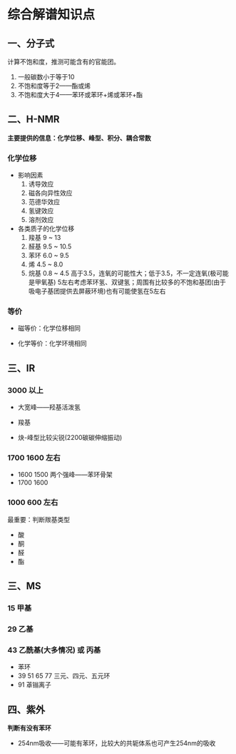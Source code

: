 # 综合解谱知识点

## 一、分子式

计算不饱和度，推测可能含有的官能团。

1. 一般碳数小于等于10
2. 不饱和度等于2——酯或烯
3. 不饱和度大于4——苯环或苯环+烯或苯环+酯

## 二、H-NMR

**主要提供的信息：化学位移、峰型、积分、耦合常数**

### 化学位移

- 影响因素
  1. 诱导效应
  2. 磁各向异性效应
  3. 范德华效应
  4. 氢键效应
  5. 溶剂效应
- 各类质子的化学位移
  1. 羧基 9 ~ 13
  2. 醛基 9.5 ~ 10.5
  3. 苯环 6.0 ~ 9.5
  4. 烯 4.5 ~ 8.0
  5. 烷基 0.8 ~ 4.5
  高于3.5，连氧的可能性大；低于3.5，不一定连氧(极可能是甲氧基)
  5左右考虑苯环氢、双键氢；周围有比较多的不饱和基团(由于吸电子基团提供去屏蔽环境)也有可能使氢在5左右

### 等价

- 磁等价：化学位移相同

- 化学等价：化学环境相同

## 三、IR

### 3000 以上

- 大宽峰——羟基活泼氢

- 羧基

- 炔-峰型比较尖锐(2200碳碳伸缩振动)

### 1700 1600 左右

- 1600 1500 两个强峰——苯环骨架
- 1700 1600

### 1000 600 左右

最重要：判断羰基类型

- 酸
- 酮
- 醛
- 酯

## 三、MS

### 15 甲基

### 29 乙基

### 43 乙酰基(大多情况) 或 丙基

 - 苯环
- 39 51 65 77 三元、四元、五元环
- 91 䓬𬭩离子

## 四、紫外

**判断有没有苯环**

- 254nm吸收——可能有苯环，比较大的共轭体系也可产生254nm的吸收






